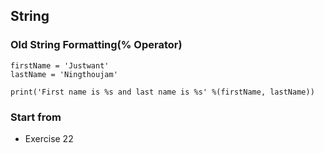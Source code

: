 ## String

### Old String Formatting(% Operator)

```
firstName = 'Justwant'
lastName = 'Ningthoujam'

print('First name is %s and last name is %s' %(firstName, lastName))
```

### Start from
- Exercise 22
